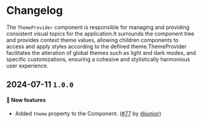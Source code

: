 # Changelog

The `ThemeProvider` component is responsible for managing and providing consistent visual topics for the application.It surrounds the component tree and provides context theme values, allowing children components to access and apply styles according to the defined theme.ThemeProvider facilitates the alteration of global themes such as light and dark modes, and specific customizations, ensuring a cohesive and stylistically harmonious user experience.

## 2024-07-11 `1.0.0`

#### 🎉 New features

- Added `theme` property to the Component. ([#77](https://git.rarolabs.com.br/frontend/rarui/-/merge_requests/77) by [@junior](https://git.rarolabs.com.br/junior))

<!-- #### 🛠 Breaking changes -->

<!-- #### 📚 3rd party library updates -->

<!-- #### 🎉 New features -->

<!-- #### 🐛 Bug fixes -->

<!-- #### 💡 Others -->
